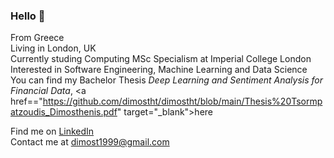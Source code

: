 ### Hello 👋


From Greece <br />
Living in London, UK <br />
Currently studing Computing MSc Specialism at Imperial College London <br />
Interested in Software Engineering, Machine Learning and Data Science <br />
You can find my Bachelor Thesis <em>Deep Learning and Sentiment Analysis for Financial Data</em>, 
<a href=="https://github.com/dimostht/dimostht/blob/main/Thesis%20Tsormpatzoudis_Dimosthenis.pdf" target="_blank">here</a>


Find me on <a href="https://www.linkedin.com/in/dimosthenis-tsormpatzoudis/" target="_blank">LinkedIn</a> <br />
Contact me at dimost1999@gmail.com

<!--
**dimostht/dimostht** is a ✨ _special_ ✨ repository because its `README.md` (this file) appears on your GitHub profile.

Here are some ideas to get you started:

- 🔭 I’m currently working on ...
- 🌱 I’m currently learning ...
- 👯 I’m looking to collaborate on ...
- 🤔 I’m looking for help with ...
- 💬 Ask me about ...
- 📫 How to reach me: ...
- 😄 Pronouns: ...
- ⚡ Fun fact: ...
-->
